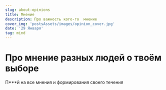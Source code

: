 ```yaml
---
slug: about-opinions
title: Мнение
description: Про важность кого-то  мнение
cover_img: 'postsAssets/images/opinion_cover.jpg'
date: '29 Января'
tag: mind
---
```


# Про мнение разных людей о твоём выборе

П***й на все мнения и формирования своего течения
